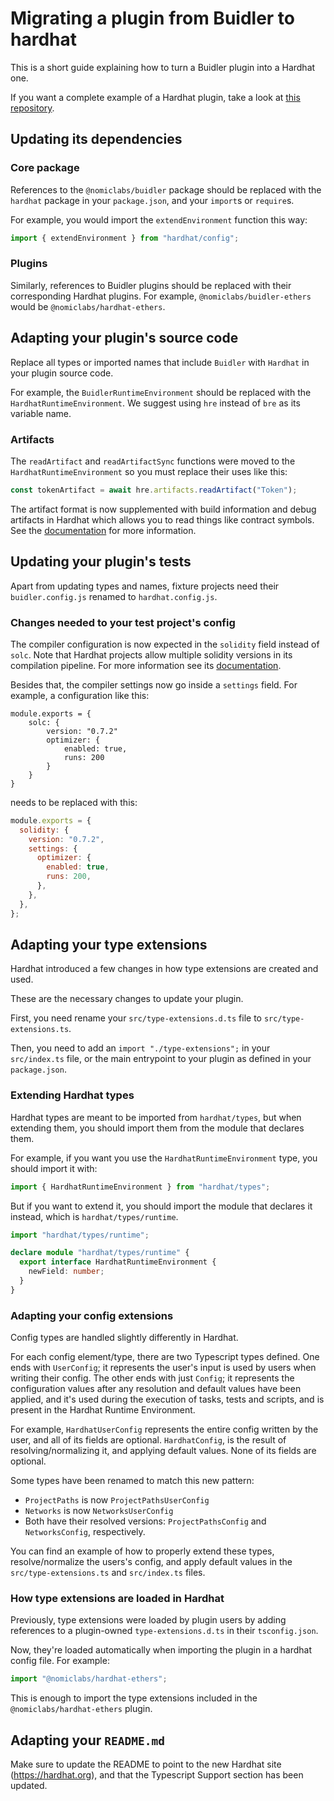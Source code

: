 # Migrating a plugin from Buidler to hardhat

This is a short guide explaining how to turn a Buidler plugin into a Hardhat one.

If you want a complete example of a Hardhat plugin, take a look at [this repository](https://github.com/nomiclabs/hardhat-ts-plugin-boilerplate/).

## Updating its dependencies

### Core package

References to the `@nomiclabs/buidler` package should be replaced with the `hardhat` package in your `package.json`, and your `import`s or `require`s.

For example, you would import the `extendEnvironment` function this way:

```typescript
import { extendEnvironment } from "hardhat/config";
```

### Plugins

Similarly, references to Buidler plugins should be replaced with their corresponding Hardhat plugins. For example, `@nomiclabs/buidler-ethers` would be `@nomiclabs/hardhat-ethers`.

## Adapting your plugin's source code

Replace all types or imported names that include `Buidler` with `Hardhat` in your plugin source code.

For example, the `BuidlerRuntimeEnvironment` should be replaced with the `HardhatRuntimeEnvironment`. We suggest using `hre` instead of `bre` as its variable name.

### Artifacts

The `readArtifact` and `readArtifactSync` functions were moved to the `HardhatRuntimeEnvironment` so you must replace their uses like this:

```js
const tokenArtifact = await hre.artifacts.readArtifact("Token");
```

The artifact format is now supplemented with build information and debug artifacts in Hardhat which allows you to read things like contract symbols. See the [documentation](../guides/compile-contracts#artifacts) for more information.

## Updating your plugin's tests

Apart from updating types and names, fixture projects need their `buidler.config.js` renamed to `hardhat.config.js`.

### Changes needed to your test project's config

The compiler configuration is now expected in the `solidity` field instead of `solc`. Note that Hardhat projects allow multiple solidity versions in its compilation pipeline. For more information see its [documentation](../guides/compile-contracts.md).

Besides that, the compiler settings now go inside a `settings` field. For example, a configuration like this:

```
module.exports = {
    solc: {
        version: "0.7.2"
        optimizer: {
            enabled: true,
            runs: 200
        }
    }
}
```

needs to be replaced with this:

```js
module.exports = {
  solidity: {
    version: "0.7.2",
    settings: {
      optimizer: {
        enabled: true,
        runs: 200,
      },
    },
  },
};
```

## Adapting your type extensions

Hardhat introduced a few changes in how type extensions are created and used.

These are the necessary changes to update your plugin.

First, you need rename your `src/type-extensions.d.ts` file to `src/type-extensions.ts`.

Then, you need to add an `import "./type-extensions";` in your `src/index.ts` file, or the main entrypoint to your plugin as defined in your `package.json`.

### Extending Hardhat types

Hardhat types are meant to be imported from `hardhat/types`, but when extending them, you should import them from the module that declares them.

For example, if you want you use the `HardhatRuntimeEnvironment` type, you should import it with:

```typescript
import { HardhatRuntimeEnvironment } from "hardhat/types";
```

But if you want to extend it, you should import the module that declares it instead, which is `hardhat/types/runtime`.

```typescript
import "hardhat/types/runtime";

declare module "hardhat/types/runtime" {
  export interface HardhatRuntimeEnvironment {
    newField: number;
  }
}
```

### Adapting your config extensions

Config types are handled slightly differently in Hardhat.

For each config element/type, there are two Typescript types defined. One ends
with `UserConfig`; it represents the user's input is used by users when writing
their config. The other ends with just `Config`; it represents the
configuration values after any resolution and default values have been applied,
and it's used during the execution of tasks, tests and scripts, and is present
in the Hardhat Runtime Environment.

For example, `HardhatUserConfig` represents the entire config written by the user, and all of its fields are optional. `HardhatConfig`, is the result of resolving/normalizing it, and applying default values. None of its fields are optional.

Some types have been renamed to match this new pattern:

- `ProjectPaths` is now `ProjectPathsUserConfig`
- `Networks` is now `NetworksUserConfig`
- Both have their resolved versions: `ProjectPathsConfig` and `NetworksConfig`, respectively.

You can find an example of how to properly extend these types, resolve/normalize the users's config, and apply default values in the `src/type-extensions.ts` and `src/index.ts` files.

### How type extensions are loaded in Hardhat

Previously, type extensions were loaded by plugin users by adding references to a plugin-owned `type-extensions.d.ts` in their `tsconfig.json`.

Now, they're loaded automatically when importing the plugin in a hardhat config file. For example:

```typescript
import "@nomiclabs/hardhat-ethers";
```

This is enough to import the type extensions included in the `@nomiclabs/hardhat-ethers` plugin.

## Adapting your `README.md`

Make sure to update the README to point to the new Hardhat site (https://hardhat.org), and that the Typescript Support section has been updated.
